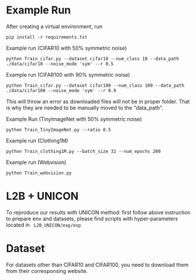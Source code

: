 


# Example Run
After creating a virtual environment, run

	pip install -r requirements.txt

Example run (CIFAR10 with 50% symmetric noise) 

	python Train_cifar.py --dataset cifar10 --num_class 10 --data_path ./data/cifar10 --noise_mode 'sym' --r 0.5 

Example run (CIFAR100 with 90% symmetric noise) 

	python Train_cifar.py --dataset cifar100 --num_class 100 --data_path ./data/cifar100 --noise_mode 'sym' --r 0.9 

This will throw an error as downloaded files will not be in proper folder. That is why they are needed to be manually moved to the "data_path".

Example Run (TinyImageNet with 50% symmetric noise)

	python Train_TinyImageNet.py --ratio 0.5


Example run (Clothing1M)
	
	python Train_clothing1M.py --batch_size 32 --num_epochs 200   

Example run (Webvision)
	
	python Train_webvision.py 



# L2B + UNICON
To reproduce our results with UNICON method:
first follow above instruction to prepare env and datasets,
please find  scripts with hyper-parameters located in <code> L2B_UNICON/exp/exp </code>

# Dataset
For datasets other than CIFAR10 and CIFAR100, you need to download them from their corresponsing website.

